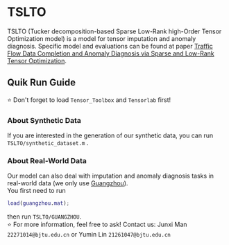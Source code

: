 # TSLTO
TSLTO (Tucker decomposition-based Sparse Low-Rank high-Order Tensor Optimization model) is a model for tensor imputation and anomaly diagnosis. Specific model and evaluations can be found at paper [Traffic Flow Data Completion and Anomaly Diagnosis via Sparse and Low-Rank Tensor Optimization](https://arxiv.org/abs/2504.02245 "our paper").
## Quik Run Guide
:star: Don't forget to load `Tensor_Toolbox` and `Tensorlab` first!
### About Synthetic Data
If you are interested in the generation of our synthetic data, you can run `TSLTO/synthetic_dataset.m` .
### About Real-World Data
Our model can also deal with imputation and anomaly diagnosis tasks in real-world data (we only use [Guangzhou](https://zenodo.org/records/1205229 "You can get raw data Guangzhou here")).  
You first need to run
```matlab
load(guangzhou.mat);
```
then run `TSLTO/GUANGZHOU`.  
:star: For more information, feel free to ask!  Contact us: Junxi Man `22271014@bjtu.edu.cn` or Yumin Lin `21261047@bjtu.edu.cn`
